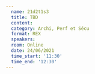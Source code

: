 ```yaml
---
  name: 21d2t1s3
  title: TBD
  content:
  category: Archi, Perf et Sécu
  format: REX
  speakers: 
  room: Online
  date: 24/06/2021
  time_start: '11:30'
  time_end: '12:30'
---
```

